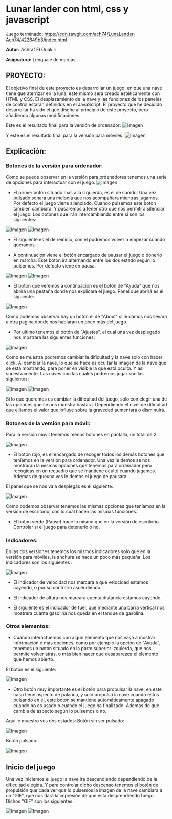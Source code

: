 # Lunar lander con html, css y javascript

Juego terminado: https://cdn.rawgit.com/ach74/LunaLander-Ach74/422649b3/index.html

**Autor:** Achraf El Ouakili

**Asignatura:** Lenguaje de marcas

## PROYECTO:

El objetivo final de este proyecto es desarrollar un juego, en que una nave tiene que aterrizar en la luna, este mismo sera creado estéticamente con HTML y CSS. El desplazamiento de la nave y las funciones de los paneles de control estarán definidos en el JavaScript.
El proyecto que he decidido desarrollar ha sido el que diseñe al principio de este proyecto, pero añadiendo algunas modificaciones.

Este es el resultado final para la versión de ordenador:
![Imagen](img/screenshots/1.PNG)

Y este es el resultado final para la versión para móviles:
![Imagen](img/screenshots/2.PNG)

## Explicación:

### Botones de la versión para ordenador:

Como se puede observar en la versión para ordenadores tenemos una serie de opciones para interactuar con el juego:
![Imagen](img/screenshots/3.PNG)

* El primer botón situado más a la izquierda, es el de sonido. Una vez pulsado sonara una melodía que nos acompañara mientras jugamos. Por defecto el juego viene silenciado. Cuando pulsemos este boton tambien cambiara. Y pasaremos a tener otro que nos permitira silenciar el juego.
Los botones que irán intercambiando entre si son los siguientes:

![Imagen](img/Sonido.png)
![Imagen](img/NoSonido.png)

* El siguiente es el de reinicio, con el podremos volver a empezar cuando queramos.

* A continuación viene el botón encargado de pausar el juego o ponerlo en marcha. Este botón ira alternando entre los dos estado según lo pulsemos. Por defecto viene en pausa.

![Imagen](img/Pause.png)
![Imagen](img/Play.png)

* El botón que veremos a continuación es el botón de "Ayuda" que nos abrirá una pestaña donde nos explicara el juego. Panel que abrirá es el siguiente:

![Imagen](img/screenshots/4.png)

Como podemos observar hay un botón el de "About" si le damos nos llevara a otra pagina donde nos hablaran un poco más del juego.

* Por ultimo tenemos el botón de "Ajustes", el cual una vez desplegado nos mostrara las siguientes funciones:


![Imagen](img/screenshots/5.PNG)

Como se muestra podremos cambiar la dificultad y la nave solo con hacer click. Al cambiar la nave, lo que se hace es ocultar la imagen de la nave que sé está mostrando, para poner en visible la que está oculta. Y así sucesivamente. Las naves con las cuales podremos jugar son las siguientes:

![Imagen](img/Covete.png)
![Imagen](img/Nave.png)

Si lo que queremos es cambiar la dificultad del juego, solo con elegir una de las opciones que se nos muestra bastara. Dependiendo el nivel de dificultad que elijamos el valor que influye sobre la gravedad aumentara o disminuirá.

### Botones de la versión para móvil:

Para la versión móvil tenemos menos botones en pantalla, un total de 2:

![Imagen](img/screenshots/6.PNG)

* El botón rojo, es el encargado de recoger todos los demás botones que teníamos en la versión para ordenador. Una vez le demos se nos mostraran la mismas opciones que tenemos para ordenador pero recogidas en un recuadro que se mantiene oculto cuando jugamos. Ademas de queuna ves le demos el juego de pausara.

El panel que se nos va a desplegás es el siguiente:


![Imagen](img/screenshots/7.PNG)

Como podemos observar tenemos las mismas opciones que teníamos en la versión de escritorio, con lo cual hacen las mismas funciones.

* El botón verde (Pause) hace lo mismo que en la versión de escritorio. Controlar si el juego para detenerlo o no.

### Indicadores:

En las dos versiones tenemos los mismos indicadores solo que en la versión para móviles, la anchura se hace un poco más pequeña. Los indicadores son los siguientes :

![Imagen](img/screenshots/8.PNG)

* El indicador de velocidad nos marcara a que velocidad estamos cayendo, o por su contrario ascendiendo.

* El indicador de altura nos marcara cuenta distancia estamos cayendo.

* El siguiente es el indicador de fuel, que mediante una barra vertical nos mostrara cuanta gasolina nos queda en el tanque de gasolina.

### Otros elementos:

* Cuando interactuemos con algún elemento que nos vaya a mostrar información o más opciones, como por ejemplo la opción de "Ayuda", tenemos un botón situado en la parte superior izquierda, que nos permite volver atrás, o más bien hacer que desaparezca el elemento que hemos abierto.

El botón es el siguiente:

![Imagen](img/x.png)

* Otro botón muy importante es el botón para propulsar la nave, en este caso tiene aspecto de palanca, y solo propulsa la nave cuando estos pulsando en él, este botón se mantiene automáticamente apagado cuando no es usado o cuando el juego ha finalizado. Ademas de que cambia de aspecto según lo pulsemos o no.

Aquí le muestro sus dos estados:
Botón sin ser pulsado:

![Imagen](img/BotonOFF.png)

Botón pulsado:

![Imagen](img/BotonON.png)

## Inicio del juego

Una vez iniciemos el juego la nave ira descendiendo dependiendo de la dificultad elegida. Y para controlar dicho descenso tenemos el botón de propulsión que cada ver que lo pulsemos la imagen de la nave cambiara a un "GIF", que nos dará la impresión de que esta desprendiendo fuego. Dichos "GIF" son los siguientes:

![Imagen](img/Covete2.GIF)
![Imagen](img/Nave2.gif)

